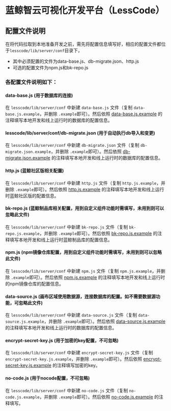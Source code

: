 # 蓝鲸智云可视化开发平台（LessCode）

## 配置文件说明

在将代码拉取到本地准备开发之前，需先将配置信息填写好，相应的配置文件都位于`lesscode/lib/server/conf`目录下，

- 其中必须配置的文件为data-base.js、db-migrate.json、http.js
- 可选的配置文件为npm.js和bk-repo.js

### 各配置文件说明如下： 

#### data-base.js (用于数据库的连接)

在 `lesscode/lib/server/conf` 中新建 `data-base.js` 文件（复制 `data-base.js.example`，并删除 `.example`即可）。然后依照 [data-base.js.example](../../lib/server/conf/data-base.js.example) 的注释填写本地开发和线上运行时的数据库的配置信息。

#### lesscode/lib/server/conf/db-migrate.json (用于自动执行db导入和变更)

在 `lesscode/lib/server/conf` 中新建 `db-migrate.json` 文件（复制 `db-migrate.json.example`，并删除 `.example`即可）。然后依照 [db-migrate.json.example](../../lib/server/conf/db-migrate.json.example) 的注释填写本地开发和线上运行时的数据库的配置信息。

#### http.js (蓝鲸社区版相关配置)

在 `lesscode/lib/server/conf` 中新建 `http.js` 文件（复制 `http.js.example`，并删除 `.example`即可）。然后依照 [http.js.example](../../lib/server/conf/http.js.example) 的注释填写本地开发和线上运行时蓝鲸社区版的配置信息。

#### bk-repo.js (蓝鲸制品库相关配置，用到自定义组件功能时需填写，未用到则可以忽略此文件)

在 `lesscode/lib/server/conf` 中新建 `bk-repo.js` 文件（复制 `bk-repo.js.example`，并删除 `.example`即可）。然后依照 [bk-repo.js.example](../../lib/server/conf/bk-repo.js.example) 的注释填写本地开发和线上运行时蓝鲸制品库的配置信息。

#### npm.js (npm镜像仓库配置，用到自定义组件功能时需填写，未用到则可以忽略此文件)

在 `lesscode/lib/server/conf` 中新建 `npm.js` 文件（复制 `npm.js.example`，并删除 `.example`即可）。然后依照 [npm.js.example](../../lib/server/conf/npm.js.example) 的注释填写本地开发和线上运行时的npm镜像仓库的配置信息。

#### data-source.js (画布区域使用数据源，连接数据库的配置。如不需要数据源功能，可忽略此文件)

在 `lesscode/lib/server/conf` 中新建 `data-source.js` 文件（复制 `data-source.js.example`，并删除 `.example`即可）。然后依照 [data-source.js.example](../../lib/server/conf/data-source.js.example) 的注释填写本地开发和线上运行时的数据库的配置信息。

#### encrypt-secret-key.js (用于加密的key配置，不可忽略)

在 `lesscode/lib/server/conf` 中新建 `encrypt-secret-key.js` 文件（复制 `encrypt-secret-key.js.example`，并删除 `.example`即可）。然后依照 [encrypt-secret-key.js.example](../../lib/server/conf/encrypt-secret-key.js.example) 的注释填写加密的key。

#### no-code.js (用于nocode配置，不可忽略)

在 `lesscode/lib/server/conf` 中新建 `no-code.js` 文件（复制 `no-code.js.example`，并删除 `.example`即可）。然后依照 [no-code.js.example](../../lib/server/conf/no-code.js.example) 的注释填写。
